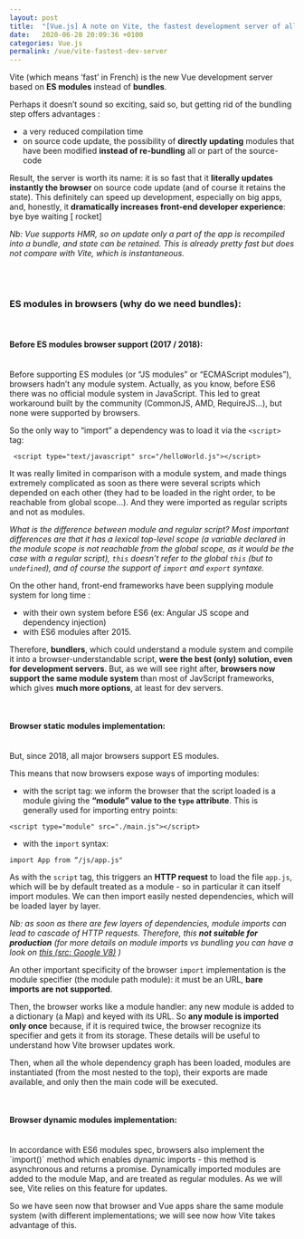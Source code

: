 ```yaml
---
layout: post
title:  "[Vue.js] A note on Vite, the fastest development server of all time!"
date:   2020-06-28 20:09:36 +0100
categories: Vue.js
permalink: /vue/vite-fastest-dev-server
---
```


Vite (which means ‘fast’ in French) is the new Vue development server based on **ES modules** instead of **bundles**.

Perhaps it doesn’t sound so exciting, said so, but getting rid of the bundling step offers advantages : 
 - a very reduced compilation time
 - on source code update, the possibility of **directly updating** modules that have been modified **instead of re-bundling** all or part of the source-code

Result, the server is worth its name: it is so fast that it **literally updates instantly the browser** on source code update (and of course it retains the state). This definitely can speed up development, especially on big apps, and, honestly, it **dramatically increases front-end developer experience**: bye bye waiting [ rocket]


*Nb: Vue supports HMR, so on update only a part of the app is recompiled into a bundle, and state can be retained. This is already pretty fast but does not compare with Vite, which is instantaneous.*

<br/>
<br/>

### ES modules in browsers (why do we need bundles):

<br/>

#### Before ES modules browser support (2017 / 2018):
<br/>
Before supporting ES modules (or “JS modules” or “ECMAScript modules”), browsers hadn’t any module system. Actually, as you know, before ES6 there was no official module system in JavaScript. This led to great workaround built by the community (CommonJS, AMD, RequireJS…), but none were supported by browsers. 

So the only way to “import” a dependency was to load it via the `<script>` tag: 
```
 <script type="text/javascript" src="/helloWorld.js"></script>
```
It was really limited in comparison with a module system, and made things extremely complicated as soon as there were several scripts which depended on each other (they had to be loaded in the right order, to be reachable from global scope…). And they were imported as regular scripts and not as modules.

*What is the difference between module and regular script? Most important differences are that it has a lexical top-level scope (a variable declared in the module scope is not reachable from the global scope, as it would be the case with a regular script), `this` doesn’t refer to the global `this` (but to `undefined`), and of course the support of `import` and `export` syntaxe.*

On the other hand, front-end frameworks have been supplying module system for long time :
 - with their own system before ES6 (ex: Angular JS scope and dependency injection)
 - with ES6 modules after 2015.

Therefore, **bundlers**, which could understand a module system and compile it into a browser-understandable script, **were the best (only) solution, even for development servers**. But, as we will see right after, **browsers now support the same module system** than most of JavScript frameworks, which gives **much more options**, at least for dev servers.

<br/>

#### Browser static modules implementation:
<br/>
But, since 2018, all major browsers support ES modules. 

This means that now browsers expose ways of importing modules: 

 - with the script tag: we inform the browser that the script loaded is a module giving the **“module” value to the `type` attribute**. This is generally used for importing entry points:
```
<script type="module" src="./main.js"></script>
```

 - with the `import` syntax:
```
import App from “/js/app.js"
```

As with the `script` tag, this triggers an **HTTP request** to load the file `app.js`, which will be by default treated as a module - so in particular it can itself import modules. We can then import easily nested dependencies, which will be loaded layer by layer.

*Nb: as soon as there are few layers of dependencies, module imports can lead to cascade of HTTP requests. Therefore, this **not suitable for production** (for more details on module imports vs bundling you can have a look on [this (src: Google V8)](https://v8.dev/features/modules#performance) )*

An other important specificity of the browser `import` implementation is the module specifier (the module path module): it must be an URL, **bare imports are not supported**.

Then, the browser works like a module handler: any new module is added to a dictionary (a Map) and keyed with its URL. So **any module is imported only once** because, if it is required twice, the browser recognize its specifier and gets it from its storage. These details will be useful to understand how Vite browser updates work.

Then, when all the whole dependency graph has been loaded, modules are instantiated (from the most nested to the top), their exports are made available, and only then the main code will be executed.

<br/>

#### Browser dynamic modules implementation:
<br/>
In accordance with ES6 modules spec, browsers also implement the `import()` method which enables dynamic imports - this method is asynchronous and returns a promise. Dynamically imported modules are added to the module Map, and are treated as regular modules. As we will see, Vite relies on this feature for updates.

So we have seen now that browser and Vue apps share the same module system (with different implementations; we will see now how Vite takes advantage of this.
